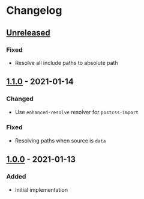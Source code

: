 # Changelog

## [Unreleased][]

### Fixed

-   Resolve all include paths to absolute path

## [1.1.0][] - 2021-01-14

### Changed

-   Use `enhanced-resolve` resolver for `postcss-import`

### Fixed

-   Resolving paths when source is `data`

## [1.0.0][] - 2021-01-13

### Added

-   Initial implementation

[1.0.0]: https://github.com/niksy/sass-module-resolve-importer/tree/v1.0.0
[unreleased]:
	https://github.com/niksy/sass-module-resolve-importer/compare/v1.1.0...HEAD
[1.1.0]: https://github.com/niksy/sass-module-resolve-importer/tree/v1.1.0
